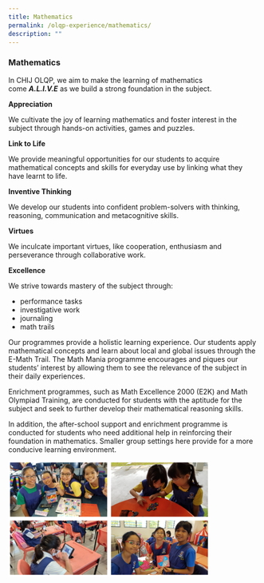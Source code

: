 ```yaml
---
title: Mathematics
permalink: /olqp-experience/mathematics/
description: ""
---
```

### Mathematics

In CHIJ OLQP, we aim to make the learning of mathematics come **_A.L.I.V.E_** as we build a strong foundation in the subject.

  

**Appreciation**

We cultivate the joy of learning mathematics and foster interest in the subject through hands-on activities, games and puzzles.

  

**Link to Life**

We provide meaningful opportunities for our students to acquire mathematical concepts and skills for everyday use by linking what they have learnt to life.

  

**Inventive Thinking**

We develop our students into confident problem-solvers with thinking, reasoning, communication and metacognitive skills.

  

**Virtues**

We inculcate important virtues, like cooperation, enthusiasm and perseverance through collaborative work.

  

**Excellence**

We strive towards mastery of the subject through:

  

*   performance tasks
*   investigative work
*   journaling
*   math trails

  

Our programmes provide a holistic learning experience. Our students apply mathematical concepts and learn about local and global issues through the E-Math Trail. The Math Mania programme encourages and piques our students’ interest by allowing them to see the relevance of the subject in their daily experiences.

  

Enrichment programmes, such as Math Excellence 2000 (E2K) and Math Olympiad Training, are conducted for students with the aptitude for the subject and seek to further develop their mathematical reasoning skills.

  

In addition, the after-school support and enrichment programme is conducted for students who need additional help in reinforcing their foundation in mathematics. Smaller group settings here provide for a more conducive learning environment.

<img src="/images/mathematics.png" style="width:80%">
